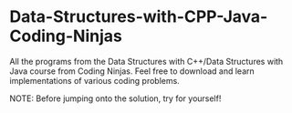 # Data-Structures-with-CPP-Java-Coding-Ninjas
All the programs from the Data Structures with C++/Data Structures with Java course from Coding Ninjas. Feel free to download and learn implementations of various coding problems.

NOTE: Before jumping onto the solution, try for yourself!

